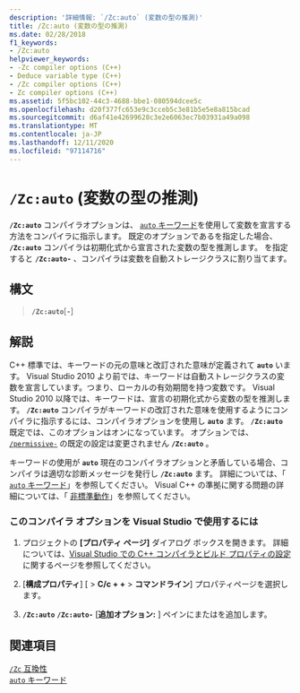 ```yaml
---
description: '詳細情報: `/Zc:auto` (変数の型の推測)'
title: /Zc:auto (変数の型の推測)
ms.date: 02/28/2018
f1_keywords:
- /Zc:auto
helpviewer_keywords:
- -Zc compiler options (C++)
- Deduce variable type (C++)
- /Zc compiler options (C++)
- Zc compiler options (C++)
ms.assetid: 5f5bc102-44c3-4688-bbe1-080594dcee5c
ms.openlocfilehash: d20f377fc653e9c3cceb5c3e81b5e5e8a815bcad
ms.sourcegitcommit: d6af41e42699628c3e2e6063ec7b03931a49a098
ms.translationtype: MT
ms.contentlocale: ja-JP
ms.lasthandoff: 12/11/2020
ms.locfileid: "97114716"
---
```

# <a name="zcauto-deduce-variable-type"></a>`/Zc:auto` (変数の型の推測)

**`/Zc:auto`** コンパイラオプションは、 [ `auto` キーワード](../../cpp/auto-cpp.md)を使用して変数を宣言する方法をコンパイラに指示します。 既定のオプションであるを指定した場合、 **`/Zc:auto`** コンパイラは初期化式から宣言された変数の型を推測します。 を指定すると **`/Zc:auto-`** 、コンパイラは変数を自動ストレージクラスに割り当てます。

## <a name="syntax"></a>構文

> **`/Zc:auto`**[**`-`**]

## <a name="remarks"></a>解説

C++ 標準では、キーワードの元の意味と改訂された意味が定義されて **`auto`** います。 Visual Studio 2010 より前では、キーワードは自動ストレージクラスの変数を宣言しています。つまり、ローカルの有効期間を持つ変数です。 Visual Studio 2010 以降では、キーワードは、宣言の初期化式から変数の型を推測します。 **`/Zc:auto`** コンパイラがキーワードの改訂された意味を使用するようにコンパイラに指示するには、コンパイラオプションを使用し **`auto`** ます。 **`/Zc:auto`** 既定では、このオプションはオンになっています。 オプションでは、 [`/permissive-`](permissive-standards-conformance.md) の既定の設定は変更されません **`/Zc:auto`** 。

キーワードの使用が **`auto`** 現在のコンパイラオプションと矛盾している場合、コンパイラは適切な診断メッセージを発行し **`/Zc:auto`** ます。 詳細については、「 [ `auto` キーワード](../../cpp/auto-cpp.md)」を参照してください。 Visual C++ の準拠に関する問題の詳細については、「 [非標準動作](../../cpp/nonstandard-behavior.md)」を参照してください。

### <a name="to-set-this-compiler-option-in-visual-studio"></a>このコンパイラ オプションを Visual Studio で使用するには

1. プロジェクトの **[プロパティ ページ]** ダイアログ ボックスを開きます。 詳細については、[Visual Studio での C++ コンパイラとビルド プロパティの設定](../working-with-project-properties.md)に関するページを参照してください。

1. [**構成プロパティ**] [  >  **C/c + +**  >  **コマンドライン**] プロパティページを選択します。

1. **`/Zc:auto`** **`/Zc:auto-`** [**追加オプション:** ] ペインにまたはを追加します。

## <a name="see-also"></a>関連項目

[`/Zc` 互換性](zc-conformance.md)<br/>
[`auto` キーワード](../../cpp/auto-cpp.md)
